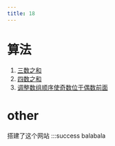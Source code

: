 ```yaml
---
title: 18
---
```


# 算法
1. [三数之和](https://leetcode.cn/problems/3sum/submissions/)
2. [四数之和](https://leetcode.cn/problems/4sum/submissions/)
3. [调整数组顺序使奇数位于偶数前面](https://leetcode.cn/problems/diao-zheng-shu-zu-shun-xu-shi-qi-shu-wei-yu-ou-shu-qian-mian-lcof/submissions/)
# other
搭建了这个网站
:::success
balabala